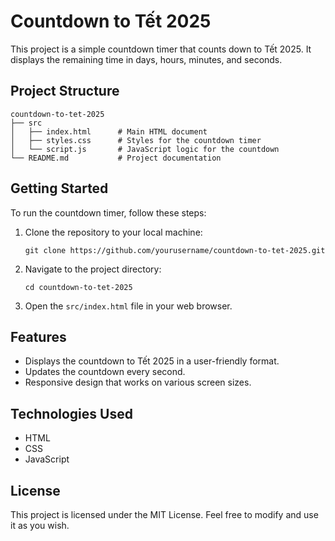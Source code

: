 # Countdown to Tết 2025

This project is a simple countdown timer that counts down to Tết 2025. It displays the remaining time in days, hours, minutes, and seconds.

## Project Structure

```
countdown-to-tet-2025
├── src
│   ├── index.html      # Main HTML document
│   ├── styles.css      # Styles for the countdown timer
│   └── script.js       # JavaScript logic for the countdown
└── README.md           # Project documentation
```

## Getting Started

To run the countdown timer, follow these steps:

1. Clone the repository to your local machine:
   ```
   git clone https://github.com/yourusername/countdown-to-tet-2025.git
   ```

2. Navigate to the project directory:
   ```
   cd countdown-to-tet-2025
   ```

3. Open the `src/index.html` file in your web browser.

## Features

- Displays the countdown to Tết 2025 in a user-friendly format.
- Updates the countdown every second.
- Responsive design that works on various screen sizes.

## Technologies Used

- HTML
- CSS
- JavaScript

## License

This project is licensed under the MIT License. Feel free to modify and use it as you wish.